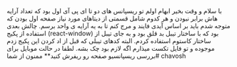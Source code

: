 با سلام و وقت بخیر
  ابهام اولم تو ریسپانس های دو تا ای پی آی اول بود که تعداد آرایه هاش برابر نبودن و هر کدوم شامل قسمتی از دیتاهای مورد نیاز صفحه اول بودن که متوجه شدم باید بر اساس آیدی فایند و مرج کنم تا به یه آرایه ی واحد برسم.
  چالش بعدی استفاده از پکیج (react-window) بود
  که با ساختار تیبل بد قلق بود و به جای تیبل از ساختار کاستوم استفاده کردم. البته کدهای تیبلی که قبل از اد کردن این پکیج زدم موجوده و تو فایل تکست میذارم اگه لازم بود چک بشه.
 لطفا در حالت موبایل برای بررسی ریسپانسیو صفحه رو ریفرش کنید**
ممنون از شما#   c h a v o s h  
 